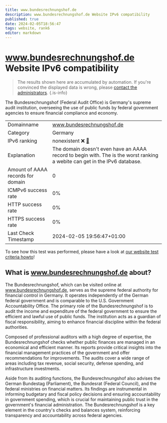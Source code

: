 ```yaml
---
title: www.bundesrechnungshof.de
description: www.bundesrechnungshof.de Website IPv6 compatibility
published: true
date: 2024-02-05T18:56:47
tags: website, rank6
editor: markdown
---
```


# www.bundesrechnungshof.de Website IPv6 compatibility

> The results shown here are accumulated by automation. If you're convinced the displayed data is wrong, please [contact the administrators](/howto/chat). 
{.is-info}

The Bundesrechnungshof (Federal Audit Office) is Germany's supreme audit institution, overseeing the use of public funds by federal government agencies to ensure financial compliance and economy.


|   |   |
| - | - |
| Domainname | www.bundesrechnungshof.de
| Category | Germany |
| IPv6 ranking | nonexistent :x: [🔗](/howto/ranking) |
| Explanation | The domain doesn't even have an AAAA record to begin with. The is the worst ranking a webite can get in the IPv6 database. |
| Amount of AAAA records for domain | 0 |
| ICMPv6 success rate | 0%|
| HTTP success rate | 0% |
| HTTPS success rate | 0% |
| Last Check Timestamp | 2024-02-05 19:56:47+01:00 |

To see how this test was performed, please have a look at [our website test criteria howto](/howto/testcriteria/website)!


## What is www.bundesrechnungshof.de about?
The Bundesrechnungshof, which can be visited online at www.bundesrechnungshof.de, serves as the supreme federal authority for financial control in Germany. It operates independently of the German federal government and is comparable to the U.S. Government Accountability Office. The primary role of the Bundesrechnungshof is to audit the income and expenditure of the federal government to ensure the efficient and lawful use of public funds. The institution acts as a guardian of fiscal responsibility, aiming to enhance financial discipline within the federal authorities.

Composed of professional auditors with a high degree of expertise, the Bundesrechnungshof checks whether public finances are managed in an economical and efficient manner. Its reports provide critical insights into the financial management practices of the government and offer recommendations for improvements. The audits cover a wide range of areas including tax revenue, social security, defense spending, and infrastructure investments.

Aside from its auditing functions, the Bundesrechnungshof also advises the German Bundestag (Parliament), the Bundesrat (Federal Council), and the federal ministries on financial matters. Its findings are instrumental in informing budgetary and fiscal policy decisions and ensuring accountability in government spending, which is crucial for maintaining public trust in the government's financial administration. The Bundesrechnungshof is a key element in the country's checks and balances system, reinforcing transparency and accountability across federal agencies.


